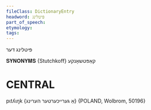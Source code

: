 ```yaml
---
fileClass: DictionaryEntry
headword: פּיטלינג
part_of_speech: 
etymology: 
tags: 
---
```

פּיטלינג
דער

𝐒𝐘𝐍𝐎𝐍𝐘𝐌𝐒 {Stutchkoff}
קאַפּטשאָנקע

CENTRAL
========

pɩtʎɩŋk {אַ גערייכערטער הערינג} {POLAND, Wolbrom, 50196}